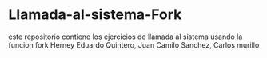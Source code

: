 # Llamada-al-sistema-Fork
este repositorio contiene los ejercicios de llamada al sistema usando la funcion fork
Herney Eduardo Quintero, Juan Camilo Sanchez, Carlos murillo
